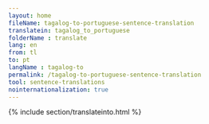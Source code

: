 ```yaml
---
layout: home
fileName: tagalog-to-portuguese-sentence-translation
translatein: tagalog_to_portuguese
folderName : translate
lang: en
from: tl
to: pt
langName : tagalog-to
permalink: /tagalog-to-portuguese-sentence-translation
tool: sentence-translations
nointernationalization: true
---
```

{% include section/translateinto.html %}
